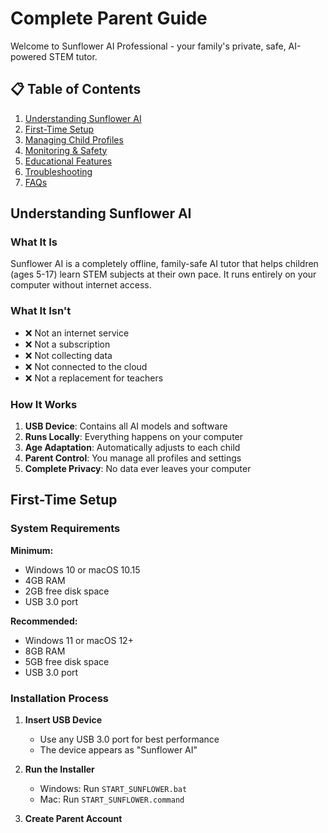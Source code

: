 # Complete Parent Guide

Welcome to Sunflower AI Professional - your family's private, safe, AI-powered STEM tutor.

## 📋 Table of Contents

1. [Understanding Sunflower AI](#understanding-sunflower-ai)
2. [First-Time Setup](#first-time-setup)
3. [Managing Child Profiles](#managing-child-profiles)
4. [Monitoring & Safety](#monitoring--safety)
5. [Educational Features](#educational-features)
6. [Troubleshooting](#troubleshooting)
7. [FAQs](#faqs)

## Understanding Sunflower AI

### What It Is
Sunflower AI is a completely offline, family-safe AI tutor that helps children (ages 5-17) learn STEM subjects at their own pace. It runs entirely on your computer without internet access.

### What It Isn't
- ❌ Not an internet service
- ❌ Not a subscription
- ❌ Not collecting data
- ❌ Not connected to the cloud
- ❌ Not a replacement for teachers

### How It Works
1. **USB Device**: Contains all AI models and software
2. **Runs Locally**: Everything happens on your computer
3. **Age Adaptation**: Automatically adjusts to each child
4. **Parent Control**: You manage all profiles and settings
5. **Complete Privacy**: No data ever leaves your computer

## First-Time Setup

### System Requirements

**Minimum:**
- Windows 10 or macOS 10.15
- 4GB RAM
- 2GB free disk space
- USB 3.0 port

**Recommended:**
- Windows 11 or macOS 12+
- 8GB RAM
- 5GB free disk space
- USB 3.0 port

### Installation Process

1. **Insert USB Device**
   - Use any USB 3.0 port for best performance
   - The device appears as "Sunflower AI"

2. **Run the Installer**
   - Windows: Run `START_SUNFLOWER.bat`
   - Mac: Run `START_SUNFLOWER.command`

3. **Create Parent Account**
